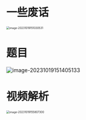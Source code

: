 # 一些废话

<img src="https://cvp.oss-cn-shanghai.aliyuncs.com/picgo/202310191510605.png" alt="image-20231019151030531" style="zoom:50%;" />

# 题目

![image-20231019151405133](https://cvp.oss-cn-shanghai.aliyuncs.com/picgo/202310191514239.png)



# 视频解析

<img src="https://cvp.oss-cn-shanghai.aliyuncs.com/picgo/202310191558512.png" alt="image-20231019155807300" style="zoom:50%;" />
